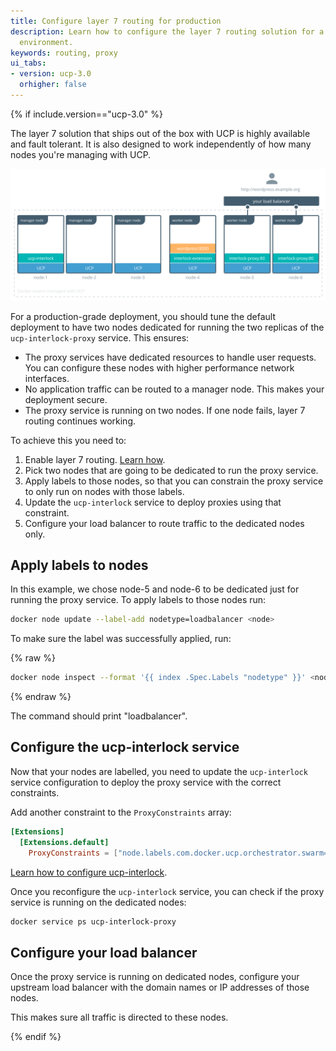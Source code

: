 ```yaml
---
title: Configure layer 7 routing for production
description: Learn how to configure the layer 7 routing solution for a production
  environment.
keywords: routing, proxy
ui_tabs:
- version: ucp-3.0
  orhigher: false
---
```


{% if include.version=="ucp-3.0" %}

The layer 7 solution that ships out of the box with UCP is highly available
and fault tolerant. It is also designed to work independently of how many
nodes you're managing with UCP.

![production deployment](../../images/interlock-deploy-production-1.svg)

For a production-grade deployment, you should tune the default deployment to
have two nodes dedicated for running the two replicas of the
`ucp-interlock-proxy` service. This ensures:

* The proxy services have dedicated resources to handle user requests. You
can configure these nodes with higher performance network interfaces.
* No application traffic can be routed to a manager node. This makes your
deployment secure.
* The proxy service is running on two nodes. If one node fails, layer 7 routing
continues working.

To achieve this you need to:

1. Enable layer 7 routing. [Learn how](index.md).
2. Pick two nodes that are going to be dedicated to run the proxy service.
3. Apply labels to those nodes, so that you can constrain the proxy service to
only run on nodes with those labels.
4. Update the `ucp-interlock` service to deploy proxies using that constraint.
5. Configure your load balancer to route traffic to the dedicated nodes only.

## Apply labels to nodes

In this example, we chose node-5 and node-6 to be dedicated just for running
the proxy service. To apply labels to those nodes run:

```bash
docker node update --label-add nodetype=loadbalancer <node>
```

To make sure the label was successfully applied, run:

{% raw %}
```bash
docker node inspect --format '{{ index .Spec.Labels "nodetype" }}' <node>
```
{% endraw %}

The command should print "loadbalancer".

## Configure the ucp-interlock service

Now that your nodes are labelled, you need to update the `ucp-interlock`
service configuration to deploy the proxy service with the correct constraints.

Add another constraint to the `ProxyConstraints` array:

```toml
[Extensions]
  [Extensions.default]
    ProxyConstraints = ["node.labels.com.docker.ucp.orchestrator.swarm==true", "node.labels.nodetype==loadbalancer"]
```

[Learn how to configure ucp-interlock](configure.md).

Once you reconfigure the `ucp-interlock` service, you can check if the proxy
service is running on the dedicated nodes:

```bash
docker service ps ucp-interlock-proxy
```

## Configure your load balancer

Once the proxy service is running on dedicated nodes, configure your upstream
load balancer with the domain names or IP addresses of those nodes.

This makes sure all traffic is directed to these nodes.

{% endif %}
